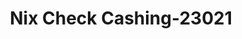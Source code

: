 ---
f_zip-code: 91342
f_state-code: CA
title: Nix Check Cashing-23021
f_phone: 818-367-4779
f_city-only: Sylmar
f_address: 12655 Glenoaks Blvd Sylmar
f_location-unique-id: '23021'
slug: nix-check-cashing-23021
updated-on: '2024-05-30T13:46:58.046Z'
created-on: '2024-05-30T13:36:59.803Z'
published-on: '2024-05-30T13:54:32.469Z'
f_city-state: cms/city/sylmar-ca.md
f_company: cms/company/nix-check-cashing.md
f_state: cms/state/california.md
layout: '[payday-loan].html'
tags: payday-loan
---